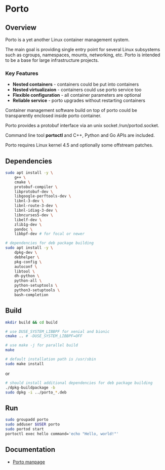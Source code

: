 # Porto

## Overview

Porto is a yet another Linux container management system.

The main goal is providing single entry point for several Linux subsystems
such as cgroups, namespaces, mounts, networking, etc.
Porto is intended to be a base for large infrastructure projects.

### Key Features
* **Nested containers**       - containers could be put into containers
* **Nested virtualizaion**    - containers could use porto service too
* **Flexible configuration**  - all container parameters are optional
* **Reliable service**        - porto upgrades without restarting containers

Container management software build on top of porto could be transparently
enclosed inside porto container.

Porto provides a protobuf interface via an unix socket /run/portod.socket.

Command line tool **portoctl** and C++, Python and Go APIs are included.

Porto requires Linux kernel 4.5 and optionally some offstream patches.

## Dependencies

```bash
sudo apt install -y \
    g++ \
    cmake \
    protobuf-compiler \
    libprotobuf-dev \
    libgoogle-perftools-dev \
    libnl-3-dev \
    libnl-route-3-dev \
    libnl-idiag-3-dev \
    libncurses5-dev \
    libelf-dev \
    zlib1g-dev \
    pandoc \
    libbpf-dev # for focal or newer

# dependencies for deb package building
sudo apt install -y \
    dpkg-dev \
    debhelper \
    pkg-config \
    autoconf \
    libtool \
    dh-python \
    python-all \
    python-setuptools \
    python3-setuptools \
    bash-completion
```

## Build

```bash
mkdir build && cd build

# use DUSE_SYSTEM_LIBBPF for xenial and bionic
cmake .. # -DUSE_SYSTEM_LIBBPF=OFF

# use make -j for parallel build
make

# default installation path is /usr/sbin
sudo make install
```
or
```bash
# should install additional dependencies for deb package building
./dpkg-buildpackage -b
sudo dpkg -i ../porto_*.deb
```

## Run

```bash
sudo groupadd porto
sudo adduser $USER porto
sudo portod start
portoctl exec hello command='echo "Hello, world!"'
```

## Documentation
* [Porto manpage](porto.md)

